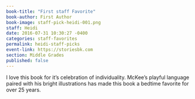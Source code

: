 ```yaml
---
book-title: "First staff Favorite"
book-author: First Author
book-image: staff-pick-heidi-001.png
staff: Heidi
date: 2016-07-31 10:30:27 -0400
categories: staff-favorites
permalink: heidi-staff-picks
event-link: https://storiesbk.com
section: Middle Grades
published: false
---
```

I love this book for it’s celebration of individuality. McKee’s playful language paired with his bright illustrations has made this book a bedtime favorite for over 25 years.
